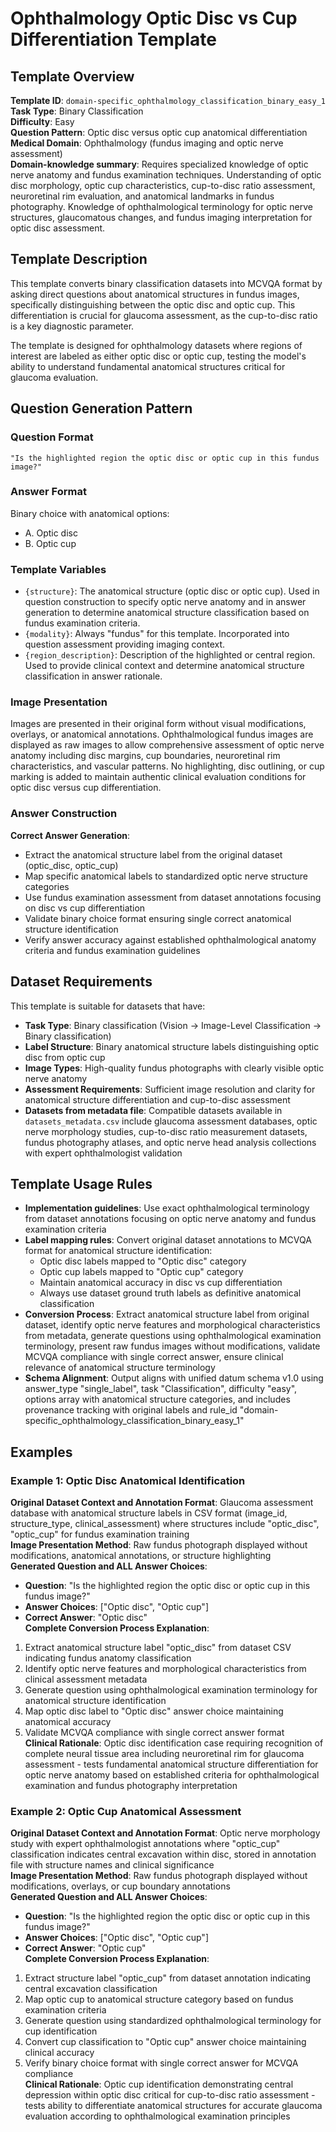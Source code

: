 # Ophthalmology Optic Disc vs Cup Differentiation Template

## Template Overview

**Template ID**: `domain-specific_ophthalmology_classification_binary_easy_1`  
**Task Type**: Binary Classification  
**Difficulty**: Easy  
**Question Pattern**: Optic disc versus optic cup anatomical differentiation  
**Medical Domain**: Ophthalmology (fundus imaging and optic nerve assessment)  
**Domain-knowledge summary**: Requires specialized knowledge of optic nerve anatomy and fundus examination techniques. Understanding of optic disc morphology, optic cup characteristics, cup-to-disc ratio assessment, neuroretinal rim evaluation, and anatomical landmarks in fundus photography. Knowledge of ophthalmological terminology for optic nerve structures, glaucomatous changes, and fundus imaging interpretation for optic disc assessment.

## Template Description

This template converts binary classification datasets into MCVQA format by asking direct questions about anatomical structures in fundus images, specifically distinguishing between the optic disc and optic cup. This differentiation is crucial for glaucoma assessment, as the cup-to-disc ratio is a key diagnostic parameter.

The template is designed for ophthalmology datasets where regions of interest are labeled as either optic disc or optic cup, testing the model's ability to understand fundamental anatomical structures critical for glaucoma evaluation.

## Question Generation Pattern

### Question Format
```
"Is the highlighted region the optic disc or optic cup in this fundus image?"
```

### Answer Format
Binary choice with anatomical options:
- A. Optic disc
- B. Optic cup

### Template Variables
- `{structure}`: The anatomical structure (optic disc or optic cup). Used in question construction to specify optic nerve anatomy and in answer generation to determine anatomical structure classification based on fundus examination criteria.
- `{modality}`: Always "fundus" for this template. Incorporated into question assessment providing imaging context.
- `{region_description}`: Description of the highlighted or central region. Used to provide clinical context and determine anatomical structure classification in answer rationale.

### Image Presentation
Images are presented in their original form without visual modifications, overlays, or anatomical annotations. Ophthalmological fundus images are displayed as raw images to allow comprehensive assessment of optic nerve anatomy including disc margins, cup boundaries, neuroretinal rim characteristics, and vascular patterns. No highlighting, disc outlining, or cup marking is added to maintain authentic clinical evaluation conditions for optic disc versus cup differentiation.

### Answer Construction
**Correct Answer Generation**:
- Extract the anatomical structure label from the original dataset (optic_disc, optic_cup)
- Map specific anatomical labels to standardized optic nerve structure categories
- Use fundus examination assessment from dataset annotations focusing on disc vs cup differentiation
- Validate binary choice format ensuring single correct anatomical structure identification
- Verify answer accuracy against established ophthalmological anatomy criteria and fundus examination guidelines

## Dataset Requirements

This template is suitable for datasets that have:
- **Task Type**: Binary classification (Vision → Image-Level Classification → Binary classification)
- **Label Structure**: Binary anatomical structure labels distinguishing optic disc from optic cup
- **Image Types**: High-quality fundus photographs with clearly visible optic nerve anatomy
- **Assessment Requirements**: Sufficient image resolution and clarity for anatomical structure differentiation and cup-to-disc assessment
- **Datasets from metadata file**: Compatible datasets available in `datasets_metadata.csv` include glaucoma assessment databases, optic nerve morphology studies, cup-to-disc ratio measurement datasets, fundus photography atlases, and optic nerve head analysis collections with expert ophthalmologist validation

## Template Usage Rules

- **Implementation guidelines**: Use exact ophthalmological terminology from dataset annotations focusing on optic nerve anatomy and fundus examination criteria
- **Label mapping rules**: Convert original dataset annotations to MCVQA format for anatomical structure identification:
  - Optic disc labels mapped to "Optic disc" category
  - Optic cup labels mapped to "Optic cup" category
  - Maintain anatomical accuracy in disc vs cup differentiation
  - Always use dataset ground truth labels as definitive anatomical classification
- **Conversion Process**: Extract anatomical structure label from original dataset, identify optic nerve features and morphological characteristics from metadata, generate questions using ophthalmological examination terminology, present raw fundus images without modifications, validate MCVQA compliance with single correct answer, ensure clinical relevance of anatomical structure terminology
- **Schema Alignment**: Output aligns with unified datum schema v1.0 using answer_type "single_label", task "Classification", difficulty "easy", options array with anatomical structure categories, and includes provenance tracking with original labels and rule_id "domain-specific_ophthalmology_classification_binary_easy_1"

## Examples

### Example 1: Optic Disc Anatomical Identification
**Original Dataset Context and Annotation Format**: Glaucoma assessment database with anatomical structure labels in CSV format (image_id, structure_type, clinical_assessment) where structures include "optic_disc", "optic_cup" for fundus examination training  
**Image Presentation Method**: Raw fundus photograph displayed without modifications, anatomical annotations, or structure highlighting  
**Generated Question and ALL Answer Choices**: 
- **Question**: "Is the highlighted region the optic disc or optic cup in this fundus image?"
- **Answer Choices**: ["Optic disc", "Optic cup"]
- **Correct Answer**: "Optic disc"  
**Complete Conversion Process Explanation**: 
1. Extract anatomical structure label "optic_disc" from dataset CSV indicating fundus anatomy classification
2. Identify optic nerve features and morphological characteristics from clinical assessment metadata
3. Generate question using ophthalmological examination terminology for anatomical structure identification
4. Map optic disc label to "Optic disc" answer choice maintaining anatomical accuracy
5. Validate MCVQA compliance with single correct answer format  
**Clinical Rationale**: Optic disc identification case requiring recognition of complete neural tissue area including neuroretinal rim for glaucoma assessment - tests fundamental anatomical structure differentiation for optic nerve anatomy based on established criteria for ophthalmological examination and fundus photography interpretation

### Example 2: Optic Cup Anatomical Assessment  
**Original Dataset Context and Annotation Format**: Optic nerve morphology study with expert ophthalmologist annotations where "optic_cup" classification indicates central excavation within disc, stored in annotation file with structure names and clinical significance  
**Image Presentation Method**: Raw fundus photograph displayed without modifications, overlays, or cup boundary annotations  
**Generated Question and ALL Answer Choices**:
- **Question**: "Is the highlighted region the optic disc or optic cup in this fundus image?"
- **Answer Choices**: ["Optic disc", "Optic cup"] 
- **Correct Answer**: "Optic cup"  
**Complete Conversion Process Explanation**:
1. Extract structure label "optic_cup" from dataset annotation indicating central excavation classification
2. Map optic cup to anatomical structure category based on fundus examination criteria
3. Generate question using standardized ophthalmological terminology for cup identification
4. Convert cup classification to "Optic cup" answer choice maintaining clinical accuracy
5. Verify binary choice format with single correct answer for MCVQA compliance  
**Clinical Rationale**: Optic cup identification demonstrating central depression within optic disc critical for cup-to-disc ratio assessment - tests ability to differentiate anatomical structures for accurate glaucoma evaluation according to ophthalmological examination principles

